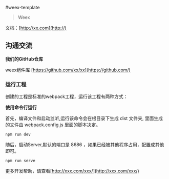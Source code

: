 #weex-template

> Weex

文档：[http://xx.com](http://)

## 沟通交流

**我们的GitHub仓库**

weex组件库 [https://github.com/xx/xx](https://github.com/)

### 运行工程

创建的工程是标准的webpack工程，运行该工程有两种方式：

**使用命令行运行**

首先，编译文件和启动监听,运行该命令会在根目录下生成 dist 文件夹, 里面生成的文件由 webpack.config.js 里面的脚本决定。

```
npm run dev
```

随后，启动Server,默认的端口是 8686 ，如果已经被其他程序占用，配置成其他即可。

```
npm run serve
```

更多开发帮助，请查看[http://xxx.com/xxx/](http://xxx.com/xxx/)
